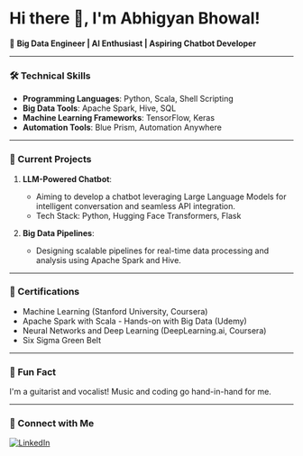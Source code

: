 # Hi there 👋, I'm Abhigyan Bhowal!

🚀 **Big Data Engineer | AI Enthusiast | Aspiring Chatbot Developer**

---

### 🛠️ Technical Skills
- **Programming Languages**: Python, Scala, Shell Scripting
- **Big Data Tools**: Apache Spark, Hive, SQL
- **Machine Learning Frameworks**: TensorFlow, Keras
- **Automation Tools**: Blue Prism, Automation Anywhere

---

### 🌟 Current Projects
1. **LLM-Powered Chatbot**:
   - Aiming to develop a chatbot leveraging Large Language Models for intelligent conversation and seamless API integration.
   - Tech Stack: Python, Hugging Face Transformers, Flask

2. **Big Data Pipelines**:
   - Designing scalable pipelines for real-time data processing and analysis using Apache Spark and Hive.

---

### 📄 Certifications
- Machine Learning (Stanford University, Coursera)
- Apache Spark with Scala - Hands-on with Big Data (Udemy)
- Neural Networks and Deep Learning (DeepLearning.ai, Coursera)
- Six Sigma Green Belt

---

### 🎸 Fun Fact
I'm a guitarist and vocalist! Music and coding go hand-in-hand for me.

---

### 🤝 Connect with Me

[![LinkedIn](https://img.shields.io/badge/LinkedIn-0077B5?style=for-the-badge&logo=linkedin)](https://www.linkedin.com/in/abhigyan-b-94a117b2/)
